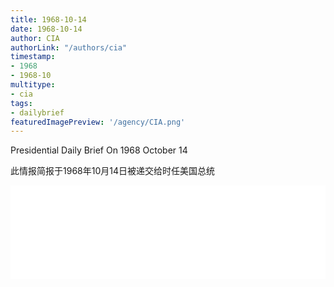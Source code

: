 ```yaml
---
title: 1968-10-14
date: 1968-10-14
author: CIA 
authorLink: "/authors/cia"
timestamp: 
- 1968
- 1968-10
multitype: 
- cia
tags: 
- dailybrief
featuredImagePreview: '/agency/CIA.png'
---
```



Presidential Daily Brief On 1968 October 14

此情报简报于1968年10月14日被递交给时任美国总统

<!--more-->





<div id="over" style="width:100%; overflow:hidden"> <iframe id="sFrame" name="sFrame" frameborder="no" border="0"  allowfullscreen marginwidth="0" scrolling="no" src = " /CIA/1968-10-14.html "  style = " position:absulute; width: 806px; top: 300;" > </iframe> </div>